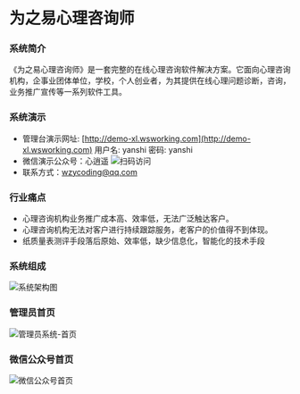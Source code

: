 # 为之易心理咨询师

### 系统简介

《为之易心理咨询师》是一套完整的在线心理咨询软件解决方案。它面向心理咨询机构，企事业团体单位，学校，个人创业者，为其提供在线心理问题诊断，咨询，业务推广宣传等一系列软件工具。

### 系统演示

- 管理台演示网址: [http://demo-xl.wsworking.com](http://demo-xl.wsworking.com)
  用户名: yanshi  密码: yanshi
- 微信演示公众号：心逍遥 
![扫码访问](https://images.gitee.com/uploads/images/2022/0227/200724_04e80d5c_10482337.jpeg "mp.jpg")
- 联系方式：[wzycoding@qq.com](mailto:wzycoding@qq.com)


### 行业痛点

- 心理咨询机构业务推广成本高、效率低，无法广泛触达客户。
- 心理咨询机构无法对客户进行持续跟踪服务，老客户的价值得不到体现。
- 纸质量表测评手段落后原始、效率低，缺少信息化，智能化的技术手段

### 系统组成

![系统架构图](https://images.gitee.com/uploads/images/2022/0227/195118_bf243862_10482337.png "components.png")

### 管理员首页
![管理员系统-首页](https://images.gitee.com/uploads/images/2022/0227/194407_9c45c9d6_10482337.png "home.png")

### 微信公众号首页
![微信公众号首页](https://images.gitee.com/uploads/images/2022/0227/200411_fb2cad4d_10482337.jpeg "mp_home.jpg")